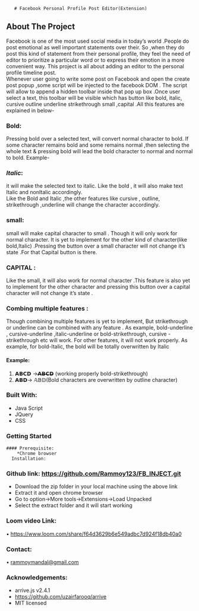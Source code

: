        # Facebook Personal Profile Post Editor(Extension)
## About The Project
Facebook is  one of the most used social media in today’s world .People do post emotional as well important statements over their. So ,when they do post this kind of statement from their personal profile, they feel the need of editor to prioritize  a particular word or to express their emotion in a more convenient way. This project is all about adding an editor to the personal profile timeline post.</br>
Whenever user going to write some post on Facebook and open the create post popup ,some script will be injected to the facebook DOM . The script will allow to append a hidden toolbar inside that pop up box .Once user select a text, this toolbar will be visible which has button like bold, italic, cursive outline underline strikethrough small ,capital .All this features are explained in below-</br>
### **Bold**: 
Pressing bold over a selected text, will convert normal character to bold. If  some character remains bold and some remains normal ,then selecting the whole text & pressing bold will lead the bold character to normal and normal to bold.
Example- </br>
### *Italic*:
 it will make the selected text to italic. Like the bold , it will also make text Italic and nonItalic accordingly.</br>
Like the Bold and Italic ,the other features like cursive , outline, strikethrough ,underline will change the character accordingly.</br>
### **small**: 
small will make capital  character to small . Though it will only work  for normal character. It is yet to implement for the other kind of character(like bold,Italic) .Pressing the button over a small character will not change it’s state .For that Capital button is there.</br>
### **CAPITAL** : 
Like the small, it will also work for normal character .This feature is also yet to implement for the other character and pressing this button over a capital character will not change it’s state .</br>
### **Combing multiple features** : 
Though combining multiple features is yet to implement, But strikethrough or underline can be combined with any feature . As example, bold-underline , cursive-underline ,italic-underline or bold-strikethrough, cursive -strikethrough etc will work. For other features, it will not work properly. As example, for bold-Italic, the bold will be totally overwritten by Italic</br>
#### **Example**:
1.	𝗔𝗕𝗖𝗗 ->𝗔̶𝗕̶𝗖̶𝗗̶  (working properly bold-strikethrough)
2.	𝗔𝗕𝗗-> 𝔸𝔹𝔻(Bold characters are overwritten by outline character) 
### Built With:
*	Java Script
*	JQuery
*	CSS
###  Getting Started
    #### Prerequisite:
        *Chrome browser
      Installation:
###	Github link: https://github.com/Rammoy123/FB_INJECT.git
*   Download the zip folder  in your local machine using the above link
*   Extract it and open chrome browser
* Go to  option->More tools->Extensions->Load Unpacked
* Select the extract folder and it will start working
### Loom video Link: 
•	https://www.loom.com/share/f64d3629b6e549adbc7d924f18db40a0
### Contact: 
•	rammoymandal@gmail.com
### Acknowledgements:
* arrive.js    v2.4.1
* https://github.com/uzairfarooq/arrive
* MIT licensed
